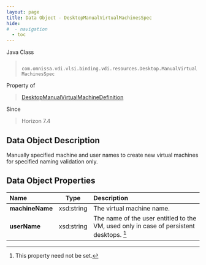 ```yaml
---
layout: page
title: Data Object - DesktopManualVirtualMachinesSpec
hide:
#  - navigation
  - toc
---
```






Java Class
> ` com.omnissa.vdi.vlsi.binding.vdi.resources.Desktop.ManualVirtualMachinesSpec`

Property of
> [DesktopManualVirtualMachineDefinition](vdi.resources.Desktop.ManualVirtualMachineDefinition.md#field_detail)

Since
> Horizon 7.4


## Data Object Description

Manually specified machine and user names to create new virtual machines for specified naming validation only.

## Data Object Properties

 Name | Type | Description
:---|:---:|:---
**machineName**|  xsd:string|  The virtual machine name.
**userName**|  xsd:string|  The name of the user entitled to the VM, used only in case of persistent desktops. [^1]


 


[^1]: This property need not be set.